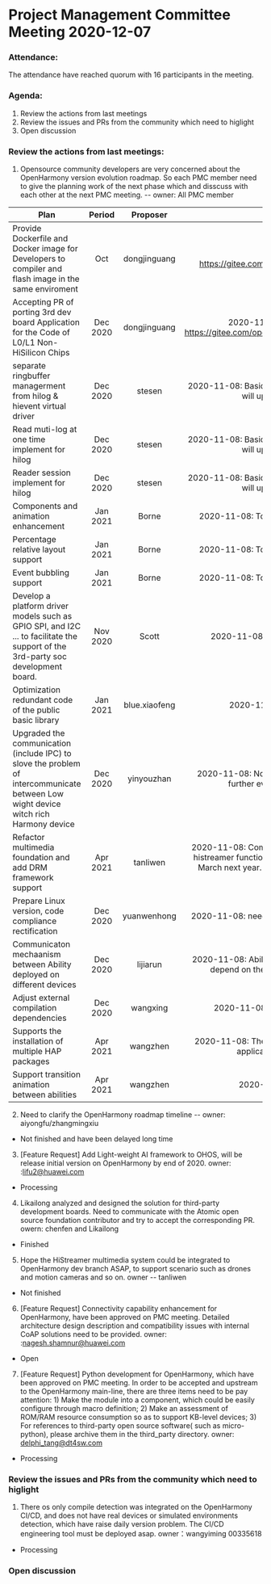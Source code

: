 # Project Management Committee Meeting 2020-12-07

### Attendance:
The attendance have reached quorum with 16 participants in the meeting.

### Agenda:

 1. Review the actions from last meetings
 2. Review the issues and PRs from the community which need to higlight
 3. Open discussion


### Review the actions from last meetings:
 1. Opensource community developers are very concerned about the OpenHarmony version evolution roadmap. So each PMC member need to give the planning work of the next phase which and disscuss with each other at the next PMC meeting. -- owner: All PMC member
 
| Plan | Period | Proposer | Progress | Status |
|--------------|:--------------:|:--------------:|:--------------:|:--------------:|
| Provide Dockerfile and Docker image for Developers to compiler and flash image in the same enviroment  | Oct | dongjinguang | 2020-11-08: https://gitee.com/openharmony/docs/pulls/160 | Close |
| Accepting PR of porting 3rd dev board Application for the Code of L0/L1 Non-HiSilicon Chips |	Dec 2020	| dongjinguang	| 2020-11-08: Cotex-m refactor https://gitee.com/openharmony/kernel_liteos_m/pulls/5  | Processing |
| separate ringbuffer managerment from hilog & hievent virtual driver | Dec 2020 | stesen | 2020-11-08: Basic functions have been verified and will upstream to mainline. | Open |
| Read muti-log at one time implement for hilog | Dec 2020 | stesen | 2020-11-08: Basic functions have been verified and will upstream to mainline. | Open |
| Reader session implement for hilog | Dec 2020 | stesen | 2020-11-08: Basic functions have been verified and will upstream to mainline. | Open |
| Components and animation enhancement | Jan 2021 | Borne | 2020-11-08: To be completed by end of 2020 | Open |
| Percentage relative layout support | Jan 2021 | Borne | 2020-11-08: To be completed by end of 2020 | Open |
| Event bubbling support | Jan 2021 | Borne | 2020-11-08: To be completed by end of 2020 | Open |
| Develop a platform driver models such as GPIO SPI, and I2C ... to facilitate the support of the 3rd-party soc development board. | Nov 2020 | Scott | 2020-11-08: need to provide the PR link| Close |
| Optimization redundant code of the public basic library | Jan 2021 | blue.xiaofeng | 2020-11-08: Delay to 202101 |Open |
| Upgraded the communication (include IPC) to slove the problem of intercommunicate between Low wight device witch rich Harmony device | Dec 2020 | yinyouzhan | 2020-11-08: No manpower is invested, need to further evaluate the risk of delay | Open |
| Refactor multimedia foundation and add DRM framework support | Apr 2021 | tanliwen | 2020-11-08: Completed the development of basic histreamer functions and planned to be released in March next year. The lite OpenHarmony remains current Arch  | Open |
| Prepare Linux version, code compliance rectification | Dec 2020 | yuanwenhong | 2020-11-08: need to provide the release schedule | Open |
| Communicaton mechaanism between Ability deployed on different devices | Dec 2020 | lijiarun | 2020-11-08: Ability deployed on different devices depend on the communication subsystem | Open |
| Adjust  external compilation dependencies | Dec 2020 | wangxing | 2020-11-08: need to provide progress | Open |
| Supports the installation of multiple HAP packages | Apr 2021 | wangzhen | 2020-11-08: The business has been switched to application framework team | Open |
| Support transition animation between abilities | Apr 2021 | wangzhen | 2020-11-08: no progress | Open |


2. Need to clarify the OpenHarmony roadmap timeline -- owner: aiyongfu/zhangmingxiu
  - Not finished and have been delayed long time

3. [Feature Request] Add Light-weight AI framework to OHOS, will be release initial version on OpenHarmony by end of 2020. owner: :lifu2@huawei.com
  - Processing

4. Likailong analyzed and designed the solution for third-party development boards. Need to communicate with the Atomic open source foundation contributor and try to accept the corresponding PR. owern: chenfen and Likailong
  - Finished

5. Hope the HiStreamer multimedia system could be integrated to OpenHarmony dev branch ASAP, to support scenario such as drones and motion cameras and so on. owner -- tanliwen
  - Not finished

6. [Feature Request] Connectivity capability enhancement for OpenHarmony, have been approved on PMC meeting. Detailed architecture design description and compatibility issues with internal CoAP solutions need to be provided. owner: :nagesh.shamnur@huawei.com
  - Open

7. [Feature Request] Python development for OpenHarmony, which have been approved on PMC meeting. In order to be accepted and upstream to the OpenHarmony main-line, there are three items need to be pay attention: 1) Make the module into a component, which could be easily configure through macro definition; 2) Make an assessment of ROM/RAM resource consumption so as to support KB-level devices; 3) For references to third-party open source software( such as micro-python), please archive them in the third_party directory. owner: delphi_tang@dt4sw.com
  - Processing

### Review the issues and PRs from the community which need to higlight

 1. There os only compile detection was integrated on the OpenHarmony CI/CD, and does not have real devices or simulated environments detection, which have raise daily version problem. The CI/CD engineering tool must be deployed asap. owner：wangyiming 00335618
  - Processing


### Open discussion
